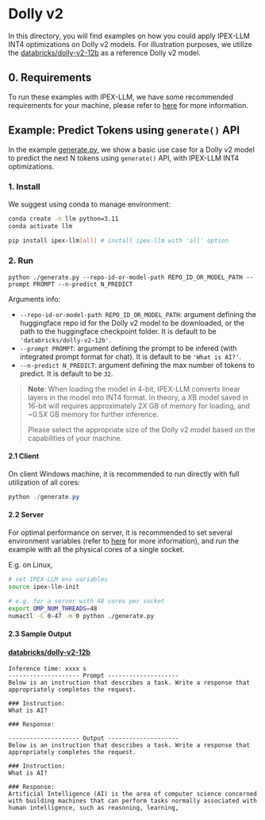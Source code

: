 # Dolly v2
In this directory, you will find examples on how you could apply IPEX-LLM INT4 optimizations on Dolly v2 models. For illustration purposes, we utilize the [databricks/dolly-v2-12b](https://huggingface.co/databricks/dolly-v2-12b) as a reference Dolly v2 model.

## 0. Requirements
To run these examples with IPEX-LLM, we have some recommended requirements for your machine, please refer to [here](../README.md#recommended-requirements) for more information.

## Example: Predict Tokens using `generate()` API
In the example [generate.py](./generate.py), we show a basic use case for a Dolly v2 model to predict the next N tokens using `generate()` API, with IPEX-LLM INT4 optimizations.
### 1. Install
We suggest using conda to manage environment:
```bash
conda create -n llm python=3.11
conda activate llm

pip install ipex-llm[all] # install ipex-llm with 'all' option
```

### 2. Run
```
python ./generate.py --repo-id-or-model-path REPO_ID_OR_MODEL_PATH --prompt PROMPT --n-predict N_PREDICT
```

Arguments info:
- `--repo-id-or-model-path REPO_ID_OR_MODEL_PATH`: argument defining the huggingface repo id for the Dolly v2 model to be downloaded, or the path to the huggingface checkpoint folder. It is default to be `'databricks/dolly-v2-12b'`.
- `--prompt PROMPT`: argument defining the prompt to be infered (with integrated prompt format for chat). It is default to be `'What is AI?'`.
- `--n-predict N_PREDICT`: argument defining the max number of tokens to predict. It is default to be `32`.

> **Note**: When loading the model in 4-bit, IPEX-LLM converts linear layers in the model into INT4 format. In theory, a *X*B model saved in 16-bit will requires approximately 2*X* GB of memory for loading, and ~0.5*X* GB memory for further inference.
>
> Please select the appropriate size of the Dolly v2 model based on the capabilities of your machine.

#### 2.1 Client
On client Windows machine, it is recommended to run directly with full utilization of all cores:
```powershell
python ./generate.py 
```

#### 2.2 Server
For optimal performance on server, it is recommended to set several environment variables (refer to [here](../README.md#best-known-configuration-on-linux) for more information), and run the example with all the physical cores of a single socket.

E.g. on Linux,
```bash
# set IPEX-LLM env variables
source ipex-llm-init

# e.g. for a server with 48 cores per socket
export OMP_NUM_THREADS=48
numactl -C 0-47 -m 0 python ./generate.py
```

#### 2.3 Sample Output
#### [databricks/dolly-v2-12b](https://huggingface.co/databricks/dolly-v2-12b)
```log
Inference time: xxxx s
-------------------- Prompt --------------------
Below is an instruction that describes a task. Write a response that appropriately completes the request.

### Instruction:
What is AI?

### Response:

-------------------- Output --------------------
Below is an instruction that describes a task. Write a response that appropriately completes the request.

### Instruction:
What is AI?

### Response:
Artificial Intelligence (AI) is the area of computer science concerned with building machines that can perform tasks normally associated with human intelligence, such as reasoning, learning,
```

